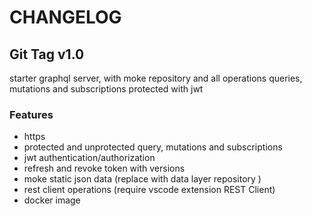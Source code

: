 # CHANGELOG

## Git Tag v1.0

starter graphql server, with moke repository and all operations queries, mutations and subscriptions protected with jwt

### Features

- https
- protected and unprotected query, mutations and subscriptions
- jwt authentication/authorization
- refresh and revoke token with versions
- moke static json data (replace with data layer repository )
- rest client operations (require vscode extension REST Client)
- docker image
